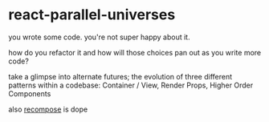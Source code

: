 # react-parallel-universes

you wrote some code. you're not super happy about it.

how do you refactor it and how will those choices pan out as you write more code?

take a glimpse into alternate futures; the evolution of three different patterns within a codebase:
Container / View, Render Props, Higher Order Components

also [recompose](https://github.com/acdlite/recompose) is dope
